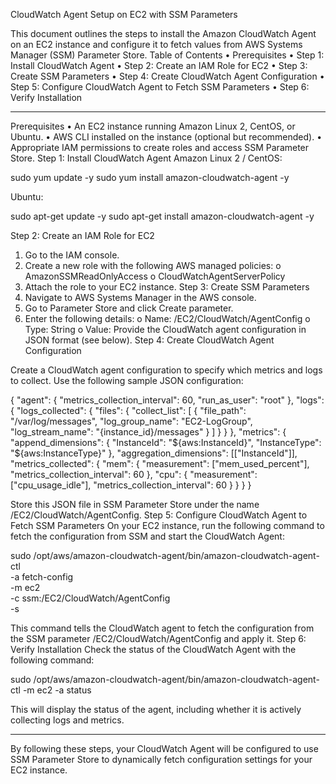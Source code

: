 CloudWatch Agent Setup on EC2 with SSM Parameters

This document outlines the steps to install the Amazon CloudWatch Agent on an EC2 instance and configure it to fetch values from AWS Systems Manager (SSM) Parameter Store.
Table of Contents
•	Prerequisites
•	Step 1: Install CloudWatch Agent
•	Step 2: Create an IAM Role for EC2
•	Step 3: Create SSM Parameters
•	Step 4: Create CloudWatch Agent Configuration
•	Step 5: Configure CloudWatch Agent to Fetch SSM Parameters
•	Step 6: Verify Installation
________________________________________
Prerequisites
•	An EC2 instance running Amazon Linux 2, CentOS, or Ubuntu.
•	AWS CLI installed on the instance (optional but recommended).
•	Appropriate IAM permissions to create roles and access SSM Parameter Store.
Step 1: Install CloudWatch Agent
Amazon Linux 2 / CentOS:

sudo yum update -y
sudo yum install amazon-cloudwatch-agent -y

Ubuntu:

sudo apt-get update -y
sudo apt-get install amazon-cloudwatch-agent -y

Step 2: Create an IAM Role for EC2
1.	Go to the IAM console.
2.	Create a new role with the following AWS managed policies:
o	AmazonSSMReadOnlyAccess
o	CloudWatchAgentServerPolicy
3.	Attach the role to your EC2 instance.
Step 3: Create SSM Parameters
1.	Navigate to AWS Systems Manager in the AWS console.
2.	Go to Parameter Store and click Create parameter.
3.	Enter the following details:
o	Name: /EC2/CloudWatch/AgentConfig
o	Type: String
o	Value: Provide the CloudWatch agent configuration in JSON format (see below).
Step 4: Create CloudWatch Agent Configuration

Create a CloudWatch agent configuration to specify which metrics and logs to collect. Use the following sample JSON configuration:

{
  "agent": {
    "metrics_collection_interval": 60,
    "run_as_user": "root"
  },
  "logs": {
    "logs_collected": {
      "files": {
        "collect_list": [
          {
            "file_path": "/var/log/messages",
            "log_group_name": "EC2-LogGroup",
            "log_stream_name": "{instance_id}/messages"
          }
        ]
      }
    }
  },
  "metrics": {
    "append_dimensions": {
      "InstanceId": "${aws:InstanceId}",
      "InstanceType": "${aws:InstanceType}"
    },
    "aggregation_dimensions": [["InstanceId"]],
    "metrics_collected": {
      "mem": {
        "measurement": ["mem_used_percent"],
        "metrics_collection_interval": 60
      },
      "cpu": {
        "measurement": ["cpu_usage_idle"],
        "metrics_collection_interval": 60
      }
    }
  }
}


Store this JSON file in SSM Parameter Store under the name /EC2/CloudWatch/AgentConfig.
Step 5: Configure CloudWatch Agent to Fetch SSM Parameters
On your EC2 instance, run the following command to fetch the configuration from SSM and start the CloudWatch Agent:

sudo /opt/aws/amazon-cloudwatch-agent/bin/amazon-cloudwatch-agent-ctl \
  -a fetch-config \
  -m ec2 \
  -c ssm:/EC2/CloudWatch/AgentConfig \
  -s
  
This command tells the CloudWatch agent to fetch the configuration from the SSM parameter /EC2/CloudWatch/AgentConfig and apply it.
Step 6: Verify Installation
Check the status of the CloudWatch Agent with the following command:

sudo /opt/aws/amazon-cloudwatch-agent/bin/amazon-cloudwatch-agent-ctl -m ec2 -a status

This will display the status of the agent, including whether it is actively collecting logs and metrics.
________________________________________
By following these steps, your CloudWatch Agent will be configured to use SSM Parameter Store to dynamically fetch configuration settings for your EC2 instance.

